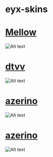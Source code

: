 # eyx-skins

# [Mellow](https://www.dropbox.com/scl/fi/k84ew5vsqubgts32237aj/mellow.osk?rlkey=bjdtm67smgygbsyyt8o20pkn6&dl=0)
![Alt text](https://i.imgur.com/S8LA8UY.jpg://full/path/to/img.jpg "Optional title")

# [dtvv](https://www.dropbox.com/scl/fi/24s170tsh2eeynxrv2l7i/dtvv.osk?rlkey=iyb8sptkk1hua2taskivebgw2&dl=0)
![Alt text](https://i.imgur.com/NBv2UbG.jpg://full/path/to/img.jpg "Optional title")

# [azerino](https://www.dropbox.com/scl/fi/rjip8eoldfuk1tgtq9hjt/azerino.osk?rlkey=791yunjf9dver3lt1u5lzfulp&dl=0)
![Alt text](https://i.imgur.com/qLMV4dl.jpg://full/path/to/img.jpg "Optional title")

# [azerino](https://www.dropbox.com/scl/fi/rjip8eoldfuk1tgtq9hjt/azerino.osk?rlkey=791yunjf9dver3lt1u5lzfulp&dl=0)
![Alt text](https://i.imgur.com/qLMV4dl.jpg://full/path/to/img.jpg "Optional title")
